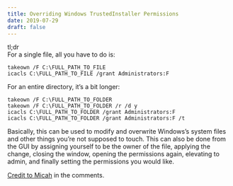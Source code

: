 ```yaml
---
title: Overriding Windows TrustedInstaller Permissions
date: 2019-07-29
draft: false
---
```


tl;dr  
For a single file, all you have to do is:

`takeown /F C:\FULL_PATH_TO_FILE`  
`icacls C:\FULL_PATH_TO_FILE /grant Administrators:F`

For an entire directory, it’s a bit longer:

`takeown /F C:\FULL_PATH_TO_FOLDER`  
`takeown /F C:\FULL_PATH_TO_FOLDER /r /d y`  
`icacls C:\FULL_PATH_TO_FOLDER /grant Administrators:F`  
`icacls C:\FULL_PATH_TO_FOLDER /grant Administrators:F /t`

Basically, this can be used to modify and overwrite Windows’s system files and other things you’re not supposed to touch. This can also be done from the GUI by assigning yourself to be the owner of the file, applying the change, closing the window, opening the permissions again, elevating to admin, and finally setting the permissions you would like.

[Credit to Micah](https://web.archive.org/web/20220520135811/https://merabheja.com/solved-failed-to-enumerate-objects-in-the-container-windows-10-error/) in the comments.